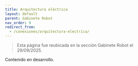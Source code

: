 ```yaml
---
title: Arquitectura eléctrica
layout: default
parent: Gabinete Robot
nav_order: 9
redirect_from:
  - /conexiones/arquitectura-electrica/
---
```


> Esta página fue reubicada en la sección Gabinete Robot el 29/09/2025.

Contenido en desarrollo.
